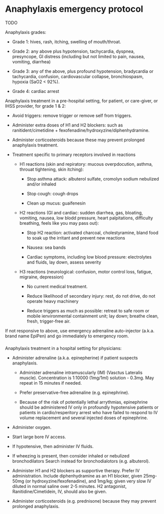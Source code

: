 # Anaphylaxis emergency protocol

TODO

Anaphylaxis grades:

* Grade 1: hives, rash, itching, swelling of mouth/throat.

* Grade 2: any above plus hypotension, tachycardia, dyspnea, presyncope, GI distress (including but not limited to pain, nausea, vomiting, diarrhea)

* Grade 3: any of the above, plus profound hypotension, bradycardia or tachycardia, confusion, cardiovascular collapse, bronchiospasm, hypoxia (SaO2 < 92%).

* Grade 4: cardiac arrest

Anaphylaxis treatment in a pre-hospital setting, for patient, or care-giver, or IHSS provider, for grade 1 & 2:

* Avoid triggers: remove trigger or remove self from triggers.

* Administer extra doses of H1 and H2 blockers: such as ranitident/cimetidine + fexofenadine/hydroxyzine/diphenhydramine.
  
* Administer corticosteroids because these may prevent prolonged anaphylaxis treatment.

* Treatment specific to primary receptors involved in reactions
  
  * H1 reactions (skin and repiratory: mucous overpdocution, asthma, throuat tightening, skin itching):

    * Stop asthma attack: albuterol sulfate, cromolyn sodium nebulized and/or inhaled

    * Stop cough: cough drops

    * Clean up mucus: guaifenesin

  * H2 reactions (GI and cardiac: sudden diarrhea, gas, bloating, vomiting, nausea, low blodd pressure, heart palpitations, difficulty breathing, feels like you may pass out):

    * Stop H2 reaction: activated charcoal, cholestyramine, bland food to soak up the irritant and prevent new reactions
  
    * Nausea: sea bands

    * Cardiac symptoms, including low blood pressure: electrolytes and fluids, lay down, assess severity

  * H3 reactions (neurological: confusion, motor control loss, fatigue, migraine, depression)

    * No current medical treatment.

    * Reduce likelihood of secondary injury: rest, do not drive, do not operate heavy machinery

    * Reduce triggers as much as possible: retreat to safe room or mobile ienvironmental containment unit; lay down; breathe clean, fresh, trigger-free air.

If not responsive to above, use emergency adrenaline auto-injector (a.k.a. brand name EpiPen) and go immediately to emergency room.

###

Anaphylaxis treatment in a hospital setting for physicians:

* Administer adrenaline (a.k.a. epinepherine) if patient suspects anaphylaxis.

  * Administer adrenaline intramuscularly (IM) (Vasctus Lateralis muscle). Concentration is 1:10000 (1mg/1ml) solution - 0.3mg. May repeat in 15 minutes if needed.

  * Prefer preservative-free adrenaline (e.g. epinephrine).

  * Because of the risk of potentially lethal arrythmias, epinephrine should be administered IV only in profoundly hypotensive patients or patients in cardio/resperitory arrest who have failed to respond to IV volume replacement and several injected doses of epinephrine.

* Administer oxygen.

* Start large bore IV access.

* If hypotensive, then administer IV fluids.

* If wheezing is present, then consider inhaled or nebulized bronchodilators
Search instead for bronchodialotors (e.g. albuterol).
  
* Administer H1 and H2 blockers as supportive therapy. Prefer IV administration. Include diphenhydramine as an H1 blocker, given 25mg-50mg (or hydroxyzine/fexofenadine), and 1mg/kg; given very slow IV diluted in normal saline over 2-5 minutes. H2 antagonist, Ranitidine/Cimetidein, IV, should also be given.

* Administer corticosteroids (e.g. prednisone) because they may prevent prolonged anaphylaxis.